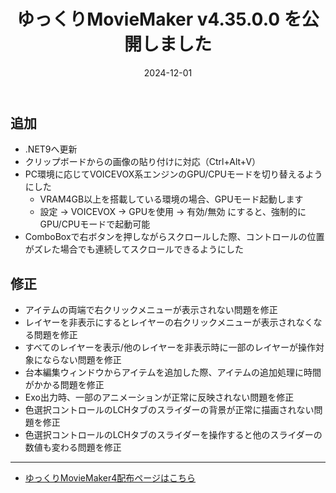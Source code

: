 ﻿---
title: ゆっくりMovieMaker v4.35.0.0 を公開しました
date: 2024-12-01
tags: [YMM4,お知らせ]
---
## 追加
- .NET9へ更新
- クリップボードからの画像の貼り付けに対応（Ctrl+Alt+V）
- PC環境に応じてVOICEVOX系エンジンのGPU/CPUモードを切り替えるようにした
   - VRAM4GB以上を搭載している環境の場合、GPUモード起動します
   - 設定 → VOICEVOX → GPUを使用 → 有効/無効 にすると、強制的にGPU/CPUモードで起動可能
- ComboBoxで右ボタンを押しながらスクロールした際、コントロールの位置がズレた場合でも連続してスクロールできるようにした
## 修正
- アイテムの両端で右クリックメニューが表示されない問題を修正
- レイヤーを非表示にするとレイヤーの右クリックメニューが表示されなくなる問題を修正
- すべてのレイヤーを表示/他のレイヤーを非表示時に一部のレイヤーが操作対象にならない問題を修正
- 台本編集ウィンドウからアイテムを追加した際、アイテムの追加処理に時間がかかる問題を修正
- Exo出力時、一部のアニメーションが正常に反映されない問題を修正
- 色選択コントロールのLCHタブのスライダーの背景が正常に描画されない問題を修正
- 色選択コントロールのLCHタブのスライダーを操作すると他のスライダーの数値も変わる問題を修正

---

- [ゆっくりMovieMaker4配布ページはこちら](../index.md)